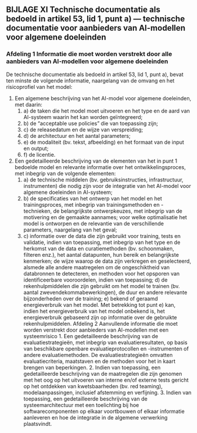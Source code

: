## BIJLAGE XI Technische documentatie als bedoeld in artikel 53, lid 1, punt a) — technische documentatie voor aanbieders van AI-modellen voor algemene doeleinden

### Afdeling 1 Informatie die moet worden verstrekt door alle aanbieders van AI-modellen voor algemene doeleinden

De technische documentatie als bedoeld in artikel 53, lid 1, punt a), bevat ten minste de volgende informatie, naargelang van de omvang en het risicoprofiel van het model:

1. Een algemene beschrijving van het AI-model voor algemene doeleinden, met daarin:
   1. a) de taken die het model moet uitvoeren en het type en de aard van AI-systeem waarin het kan worden geïntegreerd;
   2. b) de “acceptable use policies” die van toepassing zijn;
   3. c) de releasedatum en de wijze van verspreiding;
   4. d) de architectuur en het aantal parameters;
   5. e) de modaliteit (bv. tekst, afbeelding) en het formaat van de input en output;
   6. f) de licentie.
2. Een gedetailleerde beschrijving van de elementen van het in punt 1 bedoelde model en relevante informatie over het ontwikkelingsproces, met inbegrip van de volgende elementen:
   1. a) de technische middelen (bv. gebruiksinstructies, infrastructuur, instrumenten) die nodig zijn voor de integratie van het AI-model voor algemene doeleinden in AI-systeem;
   2. b) de specificaties van het ontwerp van het model en het trainingsproces, met inbegrip van trainingsmethoden en -technieken, de belangrijkste ontwerpkeuzes, met inbegrip van de motivering en de gemaakte aannames; voor welke optimalisatie het model is ontworpen en de relevantie van de verschillende parameters, naargelang van het geval;
   3. c) informatie over de data die zijn gebruikt voor training, tests en validatie, indien van toepassing, met inbegrip van het type en de herkomst van de data en curatiemethoden (bv. schoonmaken, filteren enz.), het aantal datapunten, hun bereik en belangrijkste kenmerken; de wijze waarop de data zijn verkregen en geselecteerd, alsmede alle andere maatregelen om de ongeschiktheid van databronnen te detecteren, en methoden voor het opsporen van identificeerbare vooroordelen, indien van toepassing; d) de rekenhulpmiddelen die zijn gebruikt om het model te trainen (bv. aantal zwevendekommabewerkingen), de duur en andere relevante bijzonderheden over de training; e) bekend of geraamd energieverbruik van het model. Met betrekking tot punt e) kan, indien het energieverbruik van het model onbekend is, het energieverbruik gebaseerd zijn op informatie over de gebruikte rekenhulpmiddelen. Afdeling 2 Aanvullende informatie die moet worden verstrekt door aanbieders van AI-modellen met een systeemrisico 1. Een gedetailleerde beschrijving van de evaluatiestrategieën, met inbegrip van evaluatieresultaten, op basis van beschikbare openbare evaluatieprotocollen en -instrumenten of andere evaluatiemethoden. De evaluatiestrategieën omvatten evaluatiecriteria, maatstaven en de methoden voor het in kaart brengen van beperkingen. 2. Indien van toepassing, een gedetailleerde beschrijving van de maatregelen die zijn genomen met het oog op het uitvoeren van interne en/of externe tests gericht op het ontdekken van kwetsbaarheden (bv. red teaming), modelaanpassingen, inclusief afstemming en verfijning. 3. Indien van toepassing, een gedetailleerde beschrijving van de systeemarchitectuur met een toelichting bij hoe softwarecomponenten op elkaar voortbouwen of elkaar informatie aanleveren en hoe de integratie in de algemene verwerking plaatsvindt.
